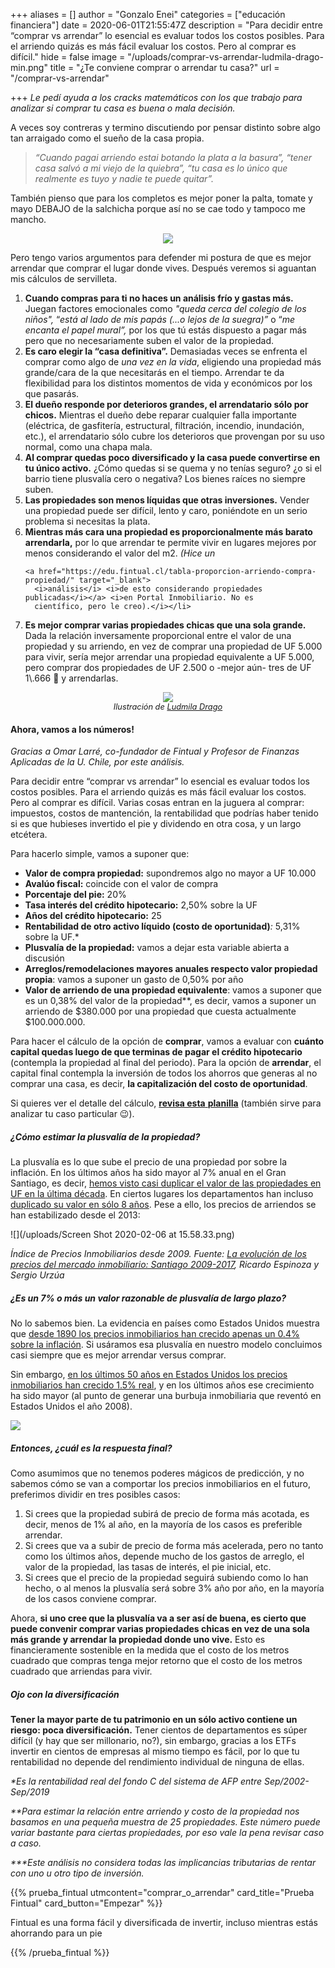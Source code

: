 +++
aliases = []
author = "Gonzalo Enei"
categories = ["educación financiera"]
date = 2020-06-01T21:55:47Z
description = "Para decidir entre “comprar vs arrendar” lo esencial es evaluar todos los costos posibles. Para el arriendo quizás es más fácil evaluar los costos. Pero al comprar es difícil."
hide = false
image = "/uploads/comprar-vs-arrendar-ludmila-drago-min.png"
title = "¿Te conviene comprar o arrendar tu casa?"
url = "/comprar-vs-arrendar"

+++
_Le pedí ayuda a los cracks matemáticos con los que trabajo para analizar si comprar tu casa es buena o mala decisión._

A veces soy contreras y termino discutiendo por pensar distinto sobre algo tan arraigado como el sueño de la casa
propia.

> _“Cuando pagai arriendo estai botando la plata a la basura”, “tener casa salvó a mi viejo de la quiebra”, “tu casa es
> lo único que realmente es tuyo y nadie te puede quitar”._

También pienso que para los completos es mejor poner la palta, tomate y mayo DEBAJO de la salchicha porque así no se cae
todo y tampoco me mancho.

<div style="text-align: center;">
<figure> <img src="/uploads/2020-07-06/completowtf.gif"> </figure>
</div>

Pero tengo varios argumentos para defender mi postura de que es mejor arrendar que comprar el lugar donde vives. Después
veremos si aguantan mis cálculos de servilleta. <p></p>

<ol>
<li> <b>Cuando compras para ti no haces un análisis frío y gastas más.</b> Juegan factores emocionales como <i>"queda
cerca del colegio de los niños",</i> “<i>está al lado de mis papás</i> <i>(...o lejos de la suegra)”</i> o “<i>me
encanta el papel mural”,</i> por los que tú estás dispuesto a pagar más pero que no necesariamente suben el valor
de la propiedad. </li>

<li><b>Es caro elegir la “casa definitiva”.</b> Demasiadas veces se enfrenta el comprar como algo de <i>una vez en la
vida</i>, eligiendo una propiedad más grande/cara de la que necesitarás en el tiempo. Arrendar te da flexibilidad
para los distintos momentos de vida y económicos por los que pasarás. </li>

<li><b>El dueño responde por deterioros grandes, el arrendatario sólo por chicos.</b> Mientras el dueño debe reparar cualquier falla importante (eléctrica, de gasfitería, estructural, filtración, incendio, inundación, etc.), el arrendatario sólo cubre los deterioros que provengan por su uso normal, como una chapa mala. </li>

<li><b>Al comprar quedas poco diversificado y la casa puede convertirse en tu único activo.</b> ¿Cómo quedas si se
quema y no tenías seguro? ¿o si el barrio tiene plusvalía cero o negativa? Los bienes raíces no siempre suben. </li>

<li><b>Las propiedades son menos líquidas que otras inversiones.</b> Vender una propiedad puede ser difícil, lento y
caro, poniéndote en un serio problema si necesitas la plata. </li>

<li><b>Mientras más cara una propiedad es proporcionalmente más barato arrendarla,</b> por lo que arrendar te permite
vivir en lugares mejores por menos considerando el valor del m2. <i>(Hice un</i>

    <a href="https://edu.fintual.cl/tabla-proporcion-arriendo-compra-propiedad/" target="_blank">
      <i>análisis</i> <i>de esto considerando propiedades publicadas</i></a> <i>en Portal Inmobiliario. No es
      científico, pero le creo).</i></li>

<li><b>Es mejor comprar varias propiedades chicas que una sola grande.</b> Dada la relación inversamente proporcional
entre el valor de una propiedad y su arriendo, en vez de comprar una propiedad de UF 5.000 para vivir, sería mejor
arrendar una propiedad equivalente a UF 5.000, pero comprar dos propiedades de UF 2.500 o -mejor aún- tres de UF
1\.666 🤘 y arrendarlas. </li>

</ol>

<div style="text-align: center;">
<figure> <img src="/uploads/comprar-vs-arrendar-ludmila-drago-min.png">
<figcaption style="display: block;text-align: center;font-size: .8rem;"><i>Ilustración de <a target="_blank"
href="https://www.instagram.com/ludmiladragoart/">Ludmila Drago</a></i></figcaption>
</figure>
</div>

#### Ahora, vamos a los números!

_Gracias a Omar Larré, co-fundador de Fintual y Profesor de Finanzas Aplicadas de la U. Chile, por este análisis._

Para decidir entre “comprar vs arrendar” lo esencial es evaluar todos los costos posibles. Para el arriendo quizás es
más fácil evaluar los costos. Pero al comprar es difícil. Varias cosas entran en la juguera al comprar: impuestos,
costos de mantención, la rentabilidad que podrías haber tenido si es que hubieses invertido el pie y dividendo en otra
cosa, y un largo etcétera.

Para hacerlo simple, vamos a suponer que:

* **Valor de compra propiedad:** supondremos algo no mayor a UF 10.000
* **Avalúo fiscal:** coincide con el valor de compra
* **Porcentaje del pie:** 20%
* **Tasa interés del crédito hipotecario:** 2,50% sobre la UF
* **Años del crédito hipotecario:** 25
* **Rentabilidad de otro activo líquido (costo de oportunidad)**_:_ 5,31% sobre la UF.*
* **Plusvalía de la propiedad:** vamos a dejar esta variable abierta a discusión
* **Arreglos/remodelaciones mayores anuales respecto valor propiedad propia**: vamos a suponer un gasto de 0,50% por año
* **Valor de arriendo de una propiedad equivalente**: vamos a suponer que es un 0,38% del valor de la propiedad**, es
  decir, vamos a suponer un arriendo de $380.000 por una propiedad que cuesta actualmente $100.000.000.

Para hacer el cálculo de la opción de **comprar**, vamos a evaluar con **cuánto capital quedas luego de que terminas de
pagar el crédito hipotecario** (contempla la propiedad al final del periodo). Para la opción de **arrendar**, el capital
final contempla la inversión de todos los ahorros que generas al no comprar una casa, es decir, **la capitalización del
costo de oportunidad**.

Si quieres ver el detalle del cálculo, [**revisa esta**
**planilla**](https://docs.google.com/spreadsheets/d/1whtgyTRULda8xDXDUNv2n3RoOIdk_fVcePCvypVDYN8/copy) (también sirve
para analizar tu caso particular 😉).

##### **¿Cómo estimar la plusvalía de la propiedad?**

La plusvalía es lo que sube el precio de una propiedad por sobre la inflación. En los últimos años ha sido mayor al 7%
anual en el Gran Santiago, es decir, [hemos visto casi duplicar el valor de las propiedades en UF en la última
década](https://clapesuc.cl/assets/uploads/2018/12/18-12-18-doc-trab-n52-su-precio-inmobiliarios.pdf?fbclid=IwAR2VNOweyedLzUwluXf30kZxHoJqN9r_dOMSu3W3jeQWEbtlzKmEUsCmdD).
En ciertos lugares los departamentos han incluso [duplicado su valor en sólo 8
años](http://www.latercera.com/pulso/noticia/precios-los-departamentos-anotaron-mayor-alza-desde-mediados-2016/478818/).
Pese a ello, los precios de arriendos se han estabilizado desde el 2013:

![](/uploads/Screen Shot 2020-02-06 at 15.58.33.png)

_Índice de Precios Inmobiliarios desde 2009. Fuente:_ [_La evolución de los precios del mercado inmobiliario: Santiago
2009-2017_](https://clapesuc.cl/assets/uploads/2018/12/18-12-18-doc-trab-n52-su-precio-inmobiliarios.pdf?fbclid=IwAR2VNOweyedLzUwluXf30kZxHoJqN9r_dOMSu3W3jeQWEbtlzKmEUsCmdD)_,
Ricardo Espinoza y Sergio Urzúa_

##### **¿Es un 7% o más un valor razonable de plusvalía de largo plazo?**

No lo sabemos bien. La evidencia en países como Estados Unidos muestra que [desde 1890 los precios inmobiliarios han
crecido apenas un 0.4% sobre la
inflación](http://www.marketwatch.com/amp/story/guid/7FEAE566-B963-11E9-96E5-91DC997FBC41). Si usáramos esa plusvalía en
nuestro modelo concluimos casi siempre que es mejor arrendar versus comprar.

Sin embargo, [en los últimos 50 años en Estados Unidos los precios inmobiliarios han crecido 1.5%
real](https://www.cnbc.com/2017/06/23/how-much-housing-prices-have-risen-since-1940.html), y en los últimos años ese
crecimiento ha sido mayor (al punto de generar una burbuja inmobiliaria que reventó en Estados Unidos el año 2008).

![](/uploads/tipos.png)

##### **Entonces, ¿cuál es la respuesta final?**

Como asumimos que no tenemos poderes mágicos de predicción, y no sabemos cómo se van a comportar los precios
inmobiliarios en el futuro, preferimos dividir en tres posibles casos:

<ol>
<li>Si crees que la propiedad subirá de precio de forma más acotada, es decir, menos de 1% al año, en la mayoría de
los casos es preferible arrendar.</li>

<li>Si crees que va a subir de precio de forma más acelerada, pero no tanto como los últimos años, depende mucho de
los gastos de arreglo, el valor de la propiedad, las tasas de interés, el pie inicial, etc.</li>

<li>Si crees que el precio de la propiedad seguirá subiendo como lo han hecho, o al menos la plusvalía será sobre 3%
año por año, en la mayoría de los casos conviene comprar.</li>
</ol>

Ahora, **si uno cree que la plusvalía va a ser así de buena, es cierto que puede convenir comprar varias propiedades
chicas en vez de una sola más grande y arrendar la propiedad donde uno vive.** Esto es financieramente sostenible en la
medida que el costo de los metros cuadrado que compras tenga mejor retorno que el costo de los metros cuadrado que
arriendas para vivir.

##### **Ojo con la diversificación**

**Tener la mayor parte de tu patrimonio en un sólo activo contiene un riesgo: poca diversificación.** Tener cientos de
departamentos es súper difícil (y hay que ser millonario, no?), sin embargo, gracias a los ETFs invertir en cientos de
empresas al mismo tiempo es fácil, por lo que tu rentabilidad no depende del rendimiento individual de ninguna de ellas.

_*Es la rentabilidad real del fondo C del sistema de AFP entre Sep/2002-Sep/2019_

_**Para estimar la relación entre arriendo y costo de la propiedad nos basamos en una pequeña muestra de 25 propiedades.
Este número puede variar bastante para ciertas propiedades, por eso vale la pena revisar caso a caso._

_***Este análisis no considera todas las implicancias tributarias de rentar con uno u otro tipo de inversión._

{{% prueba_fintual
utmcontent="comprar_o_arrendar"
card_title="Prueba Fintual"
card_button="Empezar" %}}

Fintual es una forma fácil y diversificada de invertir, incluso mientras estás ahorrando para un pie

{{% /prueba_fintual %}}